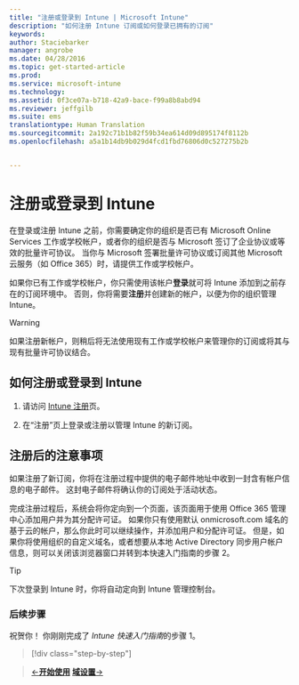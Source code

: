 ```yaml
---
title: "注册或登录到 Intune | Microsoft Intune"
description: "如何注册 Intune 订阅或如何登录已拥有的订阅"
keywords: 
author: Staciebarker
manager: angrobe
ms.date: 04/28/2016
ms.topic: get-started-article
ms.prod: 
ms.service: microsoft-intune
ms.technology: 
ms.assetid: 0f3ce07a-b718-42a9-bace-f99a8b8abd94
ms.reviewer: jeffgilb
ms.suite: ems
translationtype: Human Translation
ms.sourcegitcommit: 2a192c71b1b82f59b34ea614d09d895174f8112b
ms.openlocfilehash: a5a1b14db9b029d4fcd1fbd76806d0c527275b2b


---
```



# 注册或登录到 Intune
在登录或注册 Intune 之前，你需要确定你的组织是否已有 Microsoft Online Services 工作或学校帐户，或者你的组织是否与 Microsoft 签订了企业协议或等效的批量许可协议。 当你与 Microsoft 签署批量许可协议或订阅其他 Microsoft 云服务（如 Office 365）时，请提供工作或学校帐户。

如果你已有工作或学校帐户，你只需使用该帐户**登录**就可将 Intune 添加到之前存在的订阅环境中。 否则，你将需要**注册**并创建新的帐户，以便为你的组织管理 Intune。

>[!WARNING]
>如果注册新帐户，则稍后将无法使用现有工作或学校帐户来管理你的订阅或将其与现有批量许可协议结合。

## 如何注册或登录到 Intune

1.  请访问 [Intune 注册](https://portal.office.com/Signup/Signup.aspx?OfferId=40BE278A-DFD1-470a-9EF7-9F2596EA7FF9&dl=INTUNE_A&ali=1#0%20)页。

2.  在“注册”页上登录或注册以管理 Intune 的新订阅。

## 注册后的注意事项
如果注册了新订阅，你将在注册过程中提供的电子邮件地址中收到一封含有帐户信息的电子邮件。 这封电子邮件将确认你的订阅处于活动状态。

完成注册过程后，系统会将你定向到一个页面，该页面用于使用 Office 365 管理中心添加用户并为其分配许可证。 如果你只有使用默认 onmicrosoft.com 域名的基于云的帐户，那么你此时可以继续操作，并添加用户和分配许可证。 但是，如果你将使用组织的自定义域名，或者想要从本地 Active Directory 同步用户帐户信息，则可以关闭该浏览器窗口并转到本快速入门指南的步骤 2。

>[!TIP]
> 下次登录到 Intune 时，你将自动定向到 Intune 管理控制台。

### 后续步骤
祝贺你！ 你刚刚完成了 *Intune 快速入门指南*的步骤 1。

>[!div class="step-by-step"]

>[&larr;**开始使用**](.\start-with-a-paid-subscription-to-microsoft-intune.md)     [**域设置**&rarr;](.\start-with-a-paid-subscription-to-microsoft-intune-step-2.md)  



<!--HONumber=Jul16_HO4-->


